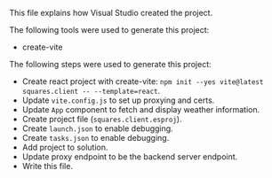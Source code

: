 This file explains how Visual Studio created the project.

The following tools were used to generate this project:
- create-vite

The following steps were used to generate this project:
- Create react project with create-vite: `npm init --yes vite@latest squares.client -- --template=react`.
- Update `vite.config.js` to set up proxying and certs.
- Update `App` component to fetch and display weather information.
- Create project file (`squares.client.esproj`).
- Create `launch.json` to enable debugging.
- Create `tasks.json` to enable debugging.
- Add project to solution.
- Update proxy endpoint to be the backend server endpoint.
- Write this file.
